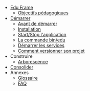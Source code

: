 * [Edu Frame](index.md)
    * [Objectifs pédagogiques](about.md)
* [Démarrer](installation/index.md)
    * [Avant de démarrer](installation/prerequis.md)
    * [Installation](installation/installation.md)
    * [Start/Stop l'application](installation/start-application.md)
    * [La commande bin/edu](installation/command-edu.md)
    * [Démarrer les services](installation/start-services.md)
    * [Comment versionner son projet](installation/versionning.md)
* Construire
    * [Arborescence](build/arborescence.md)
* [Consolider](#)
* Annexes
    * [Glossaire](annexes/glossaire.md)
    * [FAQ](annexes/faq.md)